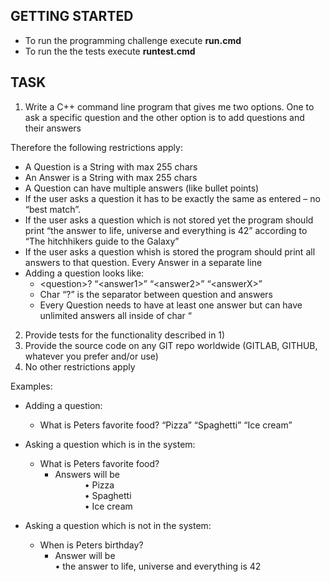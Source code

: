 ## GETTING STARTED

- To run the programming challenge execute **run.cmd** 
- To run the the tests execute **runtest.cmd**
 
## TASK 
 
1. Write a C++ command line program that gives me two options. One to ask a specific question and the other option is to add questions and their answers

Therefore the following restrictions apply:
-   A Question is a String with max 255 chars
-   An Answer is a String with max 255 chars
-   A Question can have multiple answers (like bullet points)
-   If the user asks a question it has to be exactly the same as entered – no “best match”.
-   If the user asks a question which is not stored yet the program should print “the answer to life, universe and everything is 42” according to “The hitchhikers guide to the Galaxy”
-   If the user asks a question whish is  stored the program should print all answers to that question. Every Answer in a separate line
-   Adding a question looks like:  
    - \<question>? “\<answer1>” “\<answer2>” “\<answerX>”
    - Char “?” is the separator between question and answers
    - Every Question needs to have at least one answer but can have unlimited answers all inside of char “

2.  Provide tests for the functionality described in 1)
3.  Provide the source code on any GIT repo worldwide (GITLAB, GITHUB, whatever you prefer and/or use)
4.  No other restrictions apply

Examples:

-   Adding a question:
    - What is Peters favorite food? “Pizza” “Spaghetti” “Ice cream”
-   Asking a question which is in the system:
    - What is Peters favorite food?
        - Answers will be  
            •   Pizza  
            •   Spaghetti  
            •   Ice cream  

-   Asking a question which is not in the system:
    - When is Peters birthday?
        - Answer will be  
            • the answer to life, universe and everything is 42